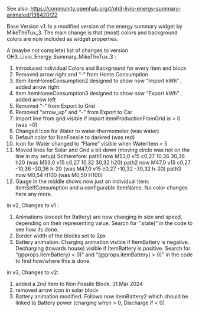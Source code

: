 See also: https://community.openhab.org/t/oh3-livio-energy-summary-animated/136420/22


Base Version v1:
Is a modified version of the energy summary widget by MikeTheTux_3. The main change is that (most) colors and background colors are now included as widget properties.

A (maybe not complete) list of changes to version OH3_Livio_Energy_Summary_MikeTheTux_3 :

1) Introduced individual Colors and Background for every Item and block
2) Removed arrow right and “-” from Home Consumption
3) Item itemHomeConsumption2 designed to show now “Import kWh” , added arrow right
4) Item itemHomeConsumption3 designed to show now “Export kWh” , added arrow left
5) Removed “-” from Export to Grid
6) Removed “arrow_up” and “-” from Export to Car
7) Import line from grid visible if import itemProductionFromGrid is > 0 (was =0)
8) Changed Icon for Water to water-thermometer (was water)
9) Default color for NonFossile to darkred (was red)
10) Icon for Water changed to “Flame” visible when WaterItem > 5
11) Moved lines for Solar and Grid a bit down (moving circle was not on the line in my setup)
      Sotherefore: path1 now M53,0 v15 c0,27 10,36 30,36 h20 (was M53,0 v15 c0,27 10,32 30,32 h20)
                   path2 now M47,0 v15 c0,27 -10,36 -30,36 h-20 (was M47,0 v15 c0,27 -10,32 -30,32 h-20)
                   path3 now M0,54 H100 (was M0,50 H100)
12) Gauge in the middle shows now just an individual Item: itemSelfConsumption and a configurable ItemName. No color changes here any more.

in v2, Changes to v1 :
1) Animations (except for Battery) are now changing in size and speed, depending on their representing value. Search for “.state)” in the code to see how its done.
2) Border width of the blocks set to 2px
3) Battery animation. Charging animation visible if ItemBattery is negative. Decharging (towards house) visible if ItemBattery is positive.
                       Search for “(@props.itemBattery) < 0)” and “(@props.itemBattery) > 0)” in the code to find how/where this is done.


in v3, Changes to v2: 
1) added a 2nd Item to Non Fossile Block. 31.Mar 2024
2) removed arrow icon in solar block
3) Battery animation modified. Follows now itemBattery2 which should be linked to Battery power (charging when > 0, Discharge if < 0)
